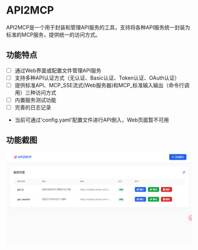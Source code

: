 # API2MCP
API2MCP是一个用于封装和管理API服务的工具，支持将各种API服务统一封装为标准的MCP服务，提供统一的访问方式。

## 功能特点

- [ ] 通过Web界面或配置文件管理API服务
- [ ] 支持多种API认证方式（无认证、Basic认证、Token认证、OAuth认证）
- [ ] 提供标准API、MCP_SSE流式(Web服务器)和MCP_标准输入输出（命令行调用）三种访问方式
- [ ] 内置服务测试功能
- [ ] 完善的日志记录
  
- 当前可通过'config.yaml'配置文件进行API倒入，Web页面暂不可用

## 功能截图

![配置截图](assets/pic1.png)

